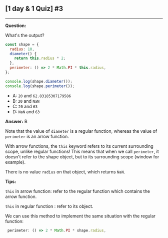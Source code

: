 ## [1 day & 1 Quiz] #3

***

**Question:**

What's the output? 

```js
const shape = {
  radius: 10,
  diameter() {
    return this.radius * 2;
  },
  perimeter: () => 2 * Math.PI * this.radius,
};

console.log(shape.diameter());
console.log(shape.perimeter());
```

- A: `20` and `62.83185307179586`
- B: `20` and `NaN`
- C: `20` and `63`
- D: `NaN` and `63`

**Answer:** B

Note that the value of `diameter` is a regular function, whereas the value of `perimeter` is an arrow function.

With arrow functions, the `this` keyword refers to its current surrounding scope, unlike regular functions! This means that when we call `perimeter`, it doesn't refer to the shape object, but to its surrounding scope (window for example).

There is no value `radius` on that object, which returns `NaN`.

**Tips:**

`this` in arrow function: refer to the regular function which contains the arrow function.

`this` in regular function : refer to its object.

We can use this method to implement the same situation with the regular function:

```js
 perimeter: () => 2 * Math.PI * shape.radius,
```


